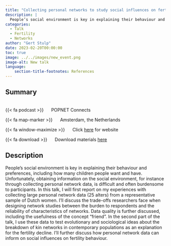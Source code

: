 ```yaml
---
title: "Collecting personal networks to study social influences on fertility behaviour"
description: |
  People’s social environment is key in explaining their behaviour and preferences, including how many children people want and have. Unfortunately, obtaining information on the social environment, for instance through collecting personal network data, is difficult and often burdensome to participants. In this talk, I will first report on my experiences with collecting large personal network data (25 alters) from a representative sample of Dutch women. I’ll discuss the trade-offs researchers face when designing network studies between the burden to respondents and the reliability of characteristics of networks. Data quality is further discussed, including the usefulness of the concept “friend”. In the second part of the talk, I use these data to test evolutionary and sociological ideas about the breakdown of kin networks in contemporary populations as an explanation for the fertility decline. I’ll further discuss how personal network data can inform on social influences on fertility behaviour. 
categories:
  - Talk
  - Fertility
  - Networks
author: "Gert Stulp"
date: 2023-02-20T00:00:00
toc: true
image: ../../images/new_event.png
image-alt: New talk
language: 
    section-title-footnotes: References
---
```



## Summary 
<br>
{{< fa podcast >}} &nbsp;&nbsp;&nbsp;&nbsp; POPNET Connects

{{< fa map-marker >}} &nbsp;&nbsp;&nbsp;&nbsp; Amsterdam, the Netherlands

{{< fa window-maximize >}} &nbsp;&nbsp;&nbsp;&nbsp; Click [here](https://www.popnet.io/events/) for website

{{< fa download >}} &nbsp;&nbsp;&nbsp;&nbsp; Download materials [here](/pdf/2023_POPNET.pdf)


## Description

People’s social environment is key in explaining their behaviour and preferences, including how many children people want and have. Unfortunately, obtaining information on the social environment, for instance through collecting personal network data, is difficult and often burdensome to participants. In this talk, I will first report on my experiences with collecting large personal network data (25 alters) from a representative sample of Dutch women. I’ll discuss the trade-offs researchers face when designing network studies between the burden to respondents and the reliability of characteristics of networks. Data quality is further discussed, including the usefulness of the concept “friend”. In the second part of the talk, I use these data to test evolutionary and sociological ideas about the breakdown of kin networks in contemporary populations as an explanation for the fertility decline. I’ll further discuss how personal network data can inform on social influences on fertility behaviour.
